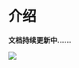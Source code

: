 # 介绍

**文档持续更新中......**

![](https://static001.geekbang.org/resource/image/31/cf/31b6be3cb98a05a35661e979cd8a1bcf.png)
